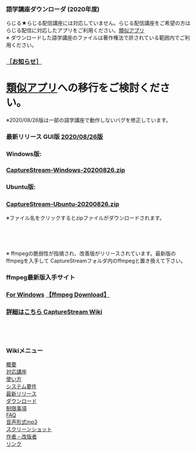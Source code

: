 ### 語学講座ダウンローダ (2020年度)      
らじる★らじる配信講座には対応していません。らじる配信講座をご希望の方はらじる配信に対応したアプリをご利用ください。[類似アプリ](https://github.com/CSReviser/CaptureStream/wiki/類似アプリ)       
※ ダウンロードした語学講座のファイルは著作権法で許されている範囲内でご利用ください。          
### [［お知らせ］](https://github.com/CSReviser/CaptureStream/wiki/お知らせ)     
# [類似アプリ](https://github.com/CSReviser/CaptureStream/wiki/類似アプリ)への移行をご検討ください。      
※2020/08/26版は一部の語学講座で動作しないバグを修正しています。
### 最新リリース GUI版  [2020/08/26版](https://github.com/CSReviser/CaptureStream/releases/tag/20200826)     
### Windows版:      
### [CaptureStream-Windows-20200826.zip](https://github.com/CSReviser/CaptureStream/releases/download/20200826/CaptureStream-Windows-20200826.zip)       
### Ubuntu版:       
### [CaptureStream-Ubuntu-20200826.zip](https://github.com/CSReviser/CaptureStream/releases/download/20200826/CaptureStream-Ubuntu-20200826.zip)            　　　            
※ファイル名をクリックするとzipファイルがダウンロードされます。
## 　　　                                
※ ffmpegの脆弱性が指摘され、改善版がリリースされています。最新版のffmpegを入手して CaptureStreamフォルダ内のffmpegと置き換えて下さい。
### ffmpeg最新版入手サイト
### [For Windows](https://ffmpeg.zeranoe.com/builds/)               [【ffmpeg Download】](https://www.ffmpeg.org/download.html)        　                

        




 
### [詳細はこちら CaptureStream Wiki](https://github.com/CSReviser/CaptureStream/wiki/CaptureStream)  

   
   

## 　　　　
### Wikiメニュー     
[概要](https://github.com/CSReviser/CaptureStream/wiki/%E6%A6%82%E8%A6%81)   
[対応講座](https://github.com/CSReviser/CaptureStream/wiki/%E5%AF%BE%E5%BF%9C%E8%AC%9B%E5%BA%A7)    
[使い方](https://github.com/CSReviser/CaptureStream/wiki/%E4%BD%BF%E3%81%84%E6%96%B9)   
[システム要件](https://github.com/CSReviser/CaptureStream/wiki/%E3%82%B7%E3%82%B9%E3%83%86%E3%83%A0%E8%A6%81%E4%BB%B6)    
[最新リリース](https://github.com/CSReviser/CaptureStream/wiki/%E6%9C%80%E6%96%B0%E3%83%AA%E3%83%AA%E3%83%BC%E3%82%B9)   
[ダウンロード](https://github.com/CSReviser/CaptureStream/wiki/%E3%83%80%E3%82%A6%E3%83%B3%E3%83%AD%E3%83%BC%E3%83%89)   
[制限事項](https://github.com/CSReviser/CaptureStream/wiki/%E5%88%B6%E9%99%90%E4%BA%8B%E9%A0%85)   
[FAQ](https://github.com/CSReviser/CaptureStream/wiki/FAQ)   
[音声形式mp3](https://github.com/CSReviser/CaptureStream/wiki/%E9%9F%B3%E5%A3%B0%E5%BD%A2%E5%BC%8Fmp3)           
[スクリーンショット](https://github.com/CSReviser/CaptureStream/wiki/スクリーンショット)   
[作者・改版者](https://github.com/CSReviser/CaptureStream/wiki/作者・改版者)   
[リンク](https://github.com/CSReviser/CaptureStream/wiki/リンク)   

